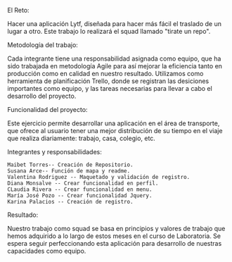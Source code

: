 El Reto:

Hacer una  aplicación Lytf, diseñada para hacer más fácil el traslado de un lugar a otro. Este trabajo lo realizará el squad llamado "tirate un repo".
    
Metodología del trabajo:

Cada integrante tiene una responsabilidad asignada como equipo, que ha sido trabajada en metodología Agile para así mejorar la eficiencia tanto en producción como en calidad en nuestro resultado.
Utilizamos como herramienta de planificación Trello, donde se registran las desiciones importantes como equipo, y las tareas necesarias para llevar a cabo el desarrollo del proyecto.

Funcionalidad del proyecto:

Este ejercicio permite desarrollar una aplicación en el área de transporte, que ofrece al usuario tener una mejor distribución de su tiempo en el viaje que realiza diariamente: trabajo, casa, colegio, etc.

Integrantes y responsabilidades:

    Maibet Torres-- Creación de Repositorio.
    Susana Arce-- Función de mapa y readme.
    Valentina Rodriguez -- Maquetado y validación de registro.
    Diana Monsalve -- Crear funcionalidad en perfil.
    CLaudia Rivera -- Crear funcionalidad en menu.
    María José Pozo -- Crear funcionalidad Jquery.
    Karina Palacios -- Creación de registro.
    
Resultado:

Nuestro trabajo como squad se basa en principios y valores de trabajo que hemos adquirido a lo largo de estos meses en el curso de Laboratoria. Se espera seguir perfeccionando esta aplicación para desarrollo de nuestras capacidades como equipo. 

